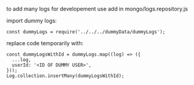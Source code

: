 to add many logs for developement use add in mongo/logs.repository.js

import dummy logs:

```
const dummyLogs = require('../../../dummyData/dummyLogs');
```

replace code temporarily with:

```
const dummyLogsWithId = dummyLogs.map((log) => ({
  ...log,
  userId: '<ID OF DUMMY USER>',
}));
Log.collection.insertMany(dummyLogsWithId);
```
